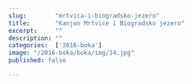 ```yaml
---
slug:        "mrtvica-i-biogradsko-jezero"
title:       "Kanjon Mrtvice i Biogradsko jezero"
excerpt:     ""
description: ""
categories:  ['2016-boka']
image: "/2016-boka/boka/img/14.jpg"
published: false

---
```


